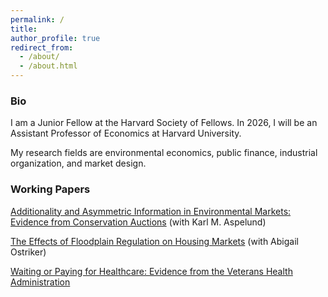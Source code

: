 ```yaml
---
permalink: /
title: 
author_profile: true
redirect_from: 
  - /about/
  - /about.html
---
```


### Bio
I am a Junior Fellow at the Harvard Society of Fellows. In 2026, I will be an Assistant Professor of Economics at Harvard University.


My research fields are environmental economics, public finance, industrial organization, and market design.


### Working Papers
[Additionality and Asymmetric Information in Environmental Markets: Evidence from Conservation Auctions](https://annarusso.github.io/papers/aspelund_russo_crp.pdf) (with Karl M. Aspelund)


[The Effects of Floodplain Regulation on Housing Markets](https://ostriker.github.io/papers/Ostriker-Russo_floodplain-regulations.pdf) (with Abigail Ostriker)


[Waiting or Paying for Healthcare: Evidence from the Veterans Health Administration](https://annarusso.github.io/papers/russo_wait.pdf)

